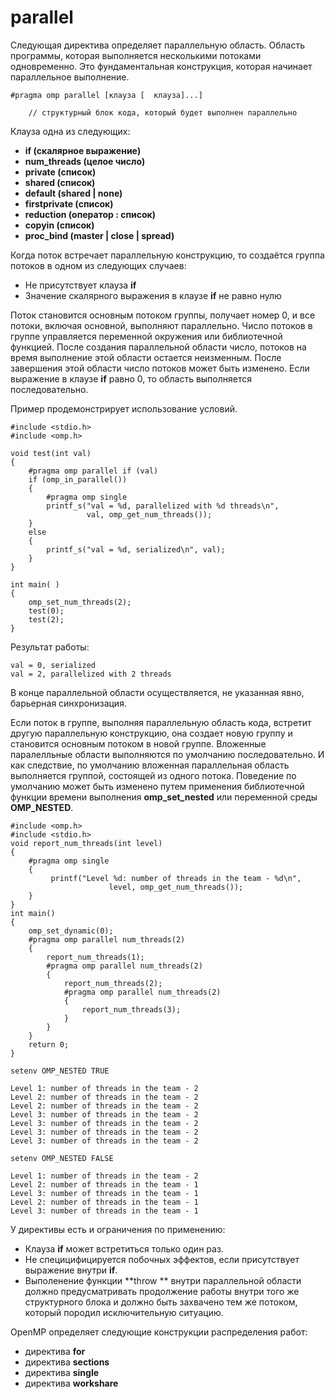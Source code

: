 # parallel

Следующая директива определяет параллельную область. Область программы, которая выполняется несколькими потоками одновременно. Это фундаментальная конструкция, которая начинает параллельное выполнение.

```
#pragma omp parallel [клауза [  клауза]...]

    // структурный блок кода, который будет выполнен параллельно
```

Клауза одна из следующих:

* **if (скалярное выражение)**
* **num_threads (целое число)**
* **private (список)**
* **shared (список)**
* **default (shared | none)**
* **firstprivate (список)**
* **reduction (оператор : список)**
* **copyin (список)**
* **proc_bind (master | close | spread)**



Когда поток встречает параллельную конструкцию, то создаётся группа потоков в одном из следующих случаев:

* Не присутствует клауза **if**
* Значение скалярного выражения в клаузе **if** не равно нулю

Поток становится основным потоком группы, получает номер 0, и все потоки, включая основной, выполняют параллельно. Число потоков в группе управляется переменной окружения или библиотечной функцией. После создания параллельной области число, потоков на время выполнение этой области остается неизменным. После завершения этой области число потоков может быть изменено. Если выражение в клаузе **if**  равно 0, то область выполняется последовательно. 

Пример продемонстрирует использование условий.
```
#include <stdio.h>
#include <omp.h>

void test(int val)
{
    #pragma omp parallel if (val)
    if (omp_in_parallel())
    {
        #pragma omp single
        printf_s("val = %d, parallelized with %d threads\n",
                 val, omp_get_num_threads());
    }
    else
    {
        printf_s("val = %d, serialized\n", val);
    }
}

int main( )
{
    omp_set_num_threads(2);
    test(0);
    test(2);
}
```
Результат работы:
```
val = 0, serialized
val = 2, parallelized with 2 threads
```

В конце параллельной области осуществляется, не указанная явно, барьерная синхронизация.

Если поток в группе, выполняя  параллельную область кода, встретит другую параллельную конструкцию, она создает новую группу и становится основным потоком в новой группе. Вложенные паралелльные области выполняются по умолчанию последовательно. И как следствие, по умолчанию вложенная параллельная область выполняется группой, состоящей из одного потока. Поведение по умолчанию может быть изменено путем применения библиотечной функции времени выполнения **omp_set_nested** или переменной среды **OMP_NESTED**.

```
#include <omp.h>
#include <stdio.h>
void report_num_threads(int level)
{
    #pragma omp single
    {
         printf("Level %d: number of threads in the team - %d\n",
                      level, omp_get_num_threads());
    }
}
int main()
{
    omp_set_dynamic(0);
    #pragma omp parallel num_threads(2)
    {
        report_num_threads(1);
        #pragma omp parallel num_threads(2)
        {
            report_num_threads(2);
            #pragma omp parallel num_threads(2)
            {
                report_num_threads(3);
            }
        }
    }
    return 0;
}
```
```
setenv OMP_NESTED TRUE

Level 1: number of threads in the team - 2
Level 2: number of threads in the team - 2
Level 2: number of threads in the team - 2
Level 3: number of threads in the team - 2
Level 3: number of threads in the team - 2
Level 3: number of threads in the team - 2
Level 3: number of threads in the team - 2

setenv OMP_NESTED FALSE

Level 1: number of threads in the team - 2
Level 2: number of threads in the team - 1
Level 3: number of threads in the team - 1
Level 2: number of threads in the team - 1
Level 3: number of threads in the team - 1
```



У директивы есть и ограничения по применению:
* Клауза **if** может встретиться только один раз.
* Не специцифицируется побочных эффектов, если присутствует выражение внутри **if**.
* Выполенение функции **throw **  внутри параллельной области должно предусматривать продолжение работы внутри того же структурного блока и должно быть захвачено тем же потоком, который породил исключительную ситуацию. 

OpenMP определяет следующие конструкции распределения работ:

* директива **for**
* директива **sections**
* директива **single**
* директива **workshare**
